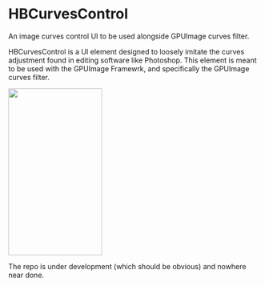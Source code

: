 # HBCurvesControl
An image curves control UI to be used alongside GPUImage curves filter.

HBCurvesControl is a UI element designed to loosely imitate the curves adjustment found in editing software like Photoshop. This element is meant to be used with the  GPUImage Framewrk, and specifically the GPUImage curves filter. 

<img src="http://i.imgur.com/mPF5ha4.gif" width="187" height="333"/>

The repo is under development (which should be obvious) and nowhere near done.  
